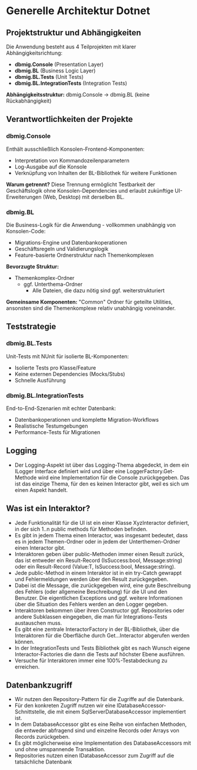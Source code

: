 # Generelle Architektur Dotnet

## Projektstruktur und Abhängigkeiten

Die Anwendung besteht aus 4 Teilprojekten mit klarer Abhängigkeitsrichtung:
- **dbmig.Console** (Presentation Layer)
- **dbmig.BL** (Business Logic Layer)
- **dbmig.BL.Tests** (Unit Tests)
- **dbmig.BL.IntegrationTests** (Integration Tests)

**Abhängigkeitsstruktur:** dbmig.Console → dbmig.BL (keine Rückabhängigkeit)

## Verantwortlichkeiten der Projekte

### dbmig.Console
Enthält ausschließlich Konsolen-Frontend-Komponenten:
- Interpretation von Kommandozeilenparametern
- Log-Ausgabe auf die Konsole
- Verknüpfung von Inhalten der BL-Bibliothek für weitere Funktionen

**Warum getrennt?** Diese Trennung ermöglicht Testbarkeit der Geschäftslogik ohne Konsolen-Dependencies und erlaubt zukünftige UI-Erweiterungen (Web, Desktop) mit derselben BL.

### dbmig.BL
Die Business-Logik für die Anwendung - vollkommen unabhängig von Konsolen-Code:
- Migrations-Engine und Datenbankoperationen
- Geschäftsregeln und Validierungslogik
- Feature-basierte Ordnerstruktur nach Themenkomplexen

**Bevorzugte Struktur:**
- Themenkomplex-Ordner
  - ggf. Unterthema-Ordner
    - Alle Dateien, die dazu nötig sind ggf. weiterstrukturiert

**Gemeinsame Komponenten:** "Common" Ordner für geteilte Utilities, ansonsten sind die Themenkomplexe relativ unabhängig voneinander.

## Teststrategie

### dbmig.BL.Tests
Unit-Tests mit NUnit für isolierte BL-Komponenten:
- Isolierte Tests pro Klasse/Feature
- Keine externen Dependencies (Mocks/Stubs)
- Schnelle Ausführung

### dbmig.BL.IntegrationTests
End-to-End-Szenarien mit echter Datenbank:
- Datenbankoperationen und komplette Migration-Workflows
- Realistische Testumgebungen
- Performance-Tests für Migrationen

## Logging
- Der Logging-Aspekt ist über das Logging-Thema abgedeckt, in dem ein ILogger Interface definiert wird und über eine LoggerFactory.Get-Methode wird eine Implementation für die Console zurückgegeben. Das ist das einzige Thema, für den es keinen Interactor gibt, weil es sich um einen Aspekt handelt.

## Was ist ein Interaktor?
- Jede Funktionalität für die UI ist ein einer Klasse XyzInteractor definiert, in der sich 1..n public methods für Methoden befinden.
- Es gibt in jedem Thema einen Interactor, was insgesamt bedeutet, dass es in jedem Themen-Ordner oder in jedem der Unterthemen-Ordner einen Interactor gibt.
- Interaktoren geben über public-Methoden immer einen Result zurück, das ist entweder ein Result-Record (IsSuccess:bool, Message:string) oder ein Result<T>-Record (Value:T, IsSuccess:bool, Message:string).
- Jede public-Method in einem Interaktor ist in ein try-Catch gewrappt und Fehlermeldungen werden über den Result zurückgegeben.
- Dabei ist die Message, die zurückgegeben wird, eine gute Beschreibung des Fehlers (oder allgemeine Beschreibung) für die UI und den Benutzer. Die eigentlichen Exceptions und ggf. weitere Informationen über die Situation des Fehlers werden an den Logger gegeben.
- Interaktoren bekommen über ihren Constructor ggf. Repositories oder andere Subklassen eingegeben, die man für Integrations-Tests austauschen muss.
- Es gibt eine zentrale InteractorFactory in der BL-Bibliothek, über die Interaktoren für die Oberfläche durch Get...Interactor abgerufen werden können.
- In der IntegrationTests und Tests Bibliothek gibt es nach Wunsch eigene Interactor-Factories die dann die Tests auf höchster Ebene ausführen.
- Versuche für Interaktoren immer eine 100%-Testabdeckung zu erreichen.

## Datenbankzugriff
- Wir nutzen den Repository-Pattern für die Zugriffe auf die Datenbank.
- Für den konkreten Zugriff nutzen wir eine IDatabaseAccessor-Schnittstelle, die mit einem SqlServerDatabaseAccessor implementiert ist.
- In dem DatabaseAccessor gibt es eine Reihe von einfachen Methoden, die entweder abfragend sind und einzelne Records oder Arrays von Records zurückgeben.
- Es gibt möglicherweise eine Implementation des DatabaseAccessors mit und ohne umspannende Transaktion.
- Repositories nutzen einen IDatabaseAccessor zum Zugriff auf die tatsächliche Datenbank

